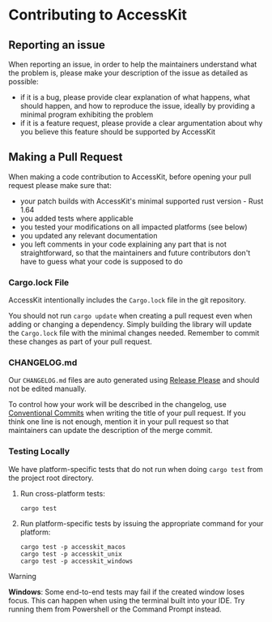# Contributing to AccessKit

## Reporting an issue

When reporting an issue, in order to help the maintainers understand what the problem is, please make your description of the issue as detailed as possible:

- if it is a bug, please provide clear explanation of what happens, what should happen, and how to reproduce the issue, ideally by providing a minimal program exhibiting the problem
- if it is a feature request, please provide a clear argumentation about why you believe this feature should be supported by AccessKit

## Making a Pull Request

When making a code contribution to AccessKit, before opening your pull request please make sure that:

- your patch builds with AccessKit's minimal supported rust version - Rust 1.64
- you added tests where applicable
- you tested your modifications on all impacted platforms (see below)
- you updated any relevant documentation
- you left comments in your code explaining any part that is not straightforward, so that the maintainers and future contributors don't have to guess what your code is supposed to do

### Cargo.lock File

AccessKit intentionally includes the `Cargo.lock` file in the git repository.

You should not run `cargo update` when creating a pull request even when adding or changing a dependency.
Simply building the library will update the `Cargo.lock` file with the minimal changes needed.
Remember to commit these changes as part of your pull request.

### CHANGELOG.md

Our `CHANGELOG.md` files are auto generated using [Release Please](https://github.com/googleapis/release-please) and should not be edited manually.

To control how your work will be described in the changelog, use [Conventional Commits](https://www.conventionalcommits.org/en/v1.0.0/) when writing the title of your pull request.
If you think one line is not enough, mention it in your pull request so that maintainers can update the description of the merge commit.

### Testing Locally

We have platform-specific tests that do not run when doing `cargo test` from the project root directory.

1. Run cross-platform tests:
   ``` shell
   cargo test
   ```
2. Run platform-specific tests by issuing the appropriate command for your platform:
   ``` shell
   cargo test -p accesskit_macos
   cargo test -p accesskit_unix
   cargo test -p accesskit_windows
   ```

> [!WARNING]
> **Windows**: Some end-to-end tests may fail if the created window loses focus. This can happen when using the terminal built into your IDE. Try running them from Powershell or the Command Prompt instead.
